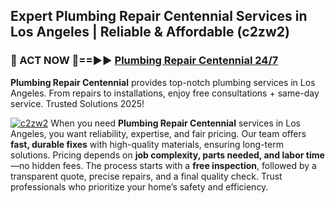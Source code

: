 ## Expert Plumbing Repair Centennial Services in Los Angeles | Reliable & Affordable (c2zw2)  

<h3>🚿 ACT NOW 🌟==►► <a href="https://tinyurl.com/2ne6vx2x" rel="nofollow">Plumbing Repair Centennial 24/7</a></h3>

**Plumbing Repair Centennial** provides top-notch plumbing services in Los Angeles. From repairs to installations, enjoy free consultations + same-day service. Trusted Solutions 2025!

[![c2zw2](https://i.imgur.com/4PFF4AK.jpeg)](https://tinyurl.com/2ne6vx2x)
When you need **Plumbing Repair Centennial** services in Los Angeles, you want reliability, expertise, and fair pricing. Our team offers **fast, durable fixes** with high-quality materials, ensuring long-term solutions. Pricing depends on **job complexity, parts needed, and labor time**—no hidden fees. The process starts with a **free inspection**, followed by a transparent quote, precise repairs, and a final quality check. Trust professionals who prioritize your home’s safety and efficiency.